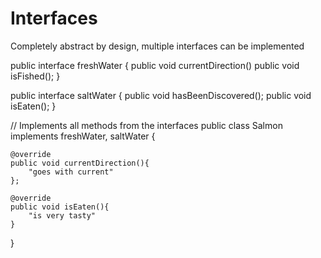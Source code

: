 # Interfaces

Completely abstract by design, multiple interfaces can be implemented



public interface freshWater {
    public void currentDirection()
    public void isFished();
}

public interface saltWater {
    public void hasBeenDiscovered();
    public void isEaten();
}

// Implements all methods from the interfaces
public class Salmon implements freshWater, saltWater {

    @override
    public void currentDirection(){
        "goes with current"
    };

    @override 
    public void isEaten(){
        "is very tasty"
    }

}

